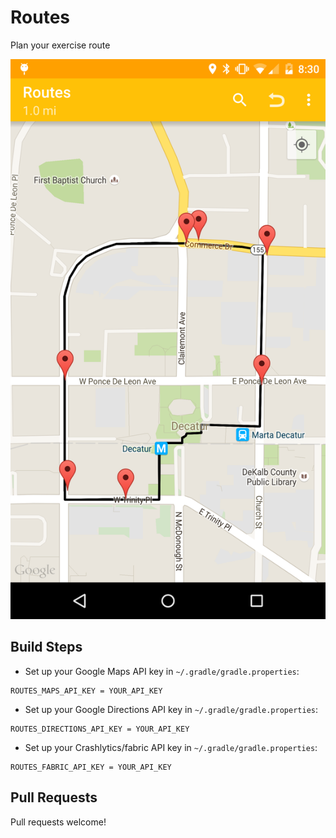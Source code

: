 # Routes
Plan your exercise route

![Screenshot 1](https://raw.githubusercontent.com/cstew/Routes/master/art/screenshot_1.png)

## Build Steps
- Set up your Google Maps API key in `~/.gradle/gradle.properties`:
```
ROUTES_MAPS_API_KEY = YOUR_API_KEY
```

- Set up your Google Directions API key in `~/.gradle/gradle.properties`:
```
ROUTES_DIRECTIONS_API_KEY = YOUR_API_KEY
```

- Set up your Crashlytics/fabric API key in `~/.gradle/gradle.properties`:
```
ROUTES_FABRIC_API_KEY = YOUR_API_KEY
```

## Pull Requests
Pull requests welcome!
